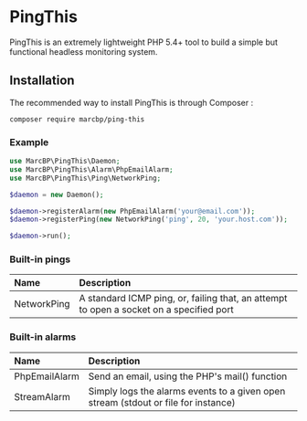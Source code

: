 # PingThis

PingThis is an extremely lightweight PHP 5.4+ tool to build a simple but functional headless monitoring system.

## Installation

The recommended way to install PingThis is through Composer :

```
composer require marcbp/ping-this
```

### Example

``` php
use MarcBP\PingThis\Daemon;
use MarcBP\PingThis\Alarm\PhpEmailAlarm;
use MarcBP\PingThis\Ping\NetworkPing;

$daemon = new Daemon();

$daemon->registerAlarm(new PhpEmailAlarm('your@email.com'));
$daemon->registerPing(new NetworkPing('ping', 20, 'your.host.com'));

$daemon->run();
```

### Built-in pings

Name            | Description
:-------------- | :---------------------------------------------------------------------------------------
NetworkPing     | A standard ICMP ping, or, failing that, an attempt to open a socket on a specified port

### Built-in alarms

Name            | Description
:-------------- | :---------------------------------------------------------------------------------------
PhpEmailAlarm   | Send an email, using the PHP's mail() function
StreamAlarm     | Simply logs the alarms events to a given open stream (stdout or file for instance)
